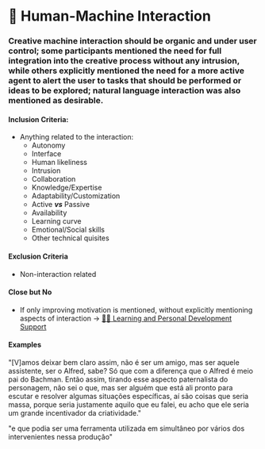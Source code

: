 # 🤖 Human-Machine Interaction

### Creative machine interaction should be organic and under user control; some participants mentioned the need for full integration into the creative process without any intrusion, while others explicitly mentioned the need for a more active agent to alert the user to tasks that should be performed or ideas to be explored; natural language interaction was also mentioned as desirable.

#### Inclusion Criteria:

* Anything related to the interaction:
  * Autonomy
  * Interface
  * Human likeliness
  * Intrusion
  * Collaboration
  * Knowledge/Expertise
  * Adaptability/Customization
  * Active _**vs**_ Passive
  * Availability
  * Learning curve
  * Emotional/Social skills
  * Other technical quisites

#### Exclusion Criteria

* Non-interaction related

#### Close but No

* If only improving motivation is mentioned, without explicitly mentioning aspects of interaction → [👨‍🏫 Learning and Personal Development Support](learning-and-personal-development-support.md "mention")

#### Examples

"\[V]amos deixar bem claro assim, não é ser um amigo, mas ser aquele assistente, ser o Alfred, sabe? Só que com a diferença que o Alfred é meio pai do Bachman. Então assim, tirando esse aspecto paternalista do personagem, não sei o que, mas ser alguém que está ali pronto para escutar e resolver algumas situações específicas, aí são coisas que seria massa, porque seria justamente aquilo que eu falei, eu acho que ele seria um grande incentivador da criatividade."

"e que podia ser uma ferramenta utilizada em simultâneo por vários dos intervenientes nessa produção"
